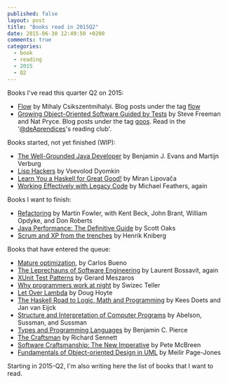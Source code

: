 ```yaml
---
published: false
layout: post
title: "Books read in 2015Q2"
date: 2015-06-30 12:49:50 +0200
comments: true
categories: 
  - book
  - reading
  - 2015
  - Q2
---
```


Books I've read this quarter Q2 on 2015:

  * [Flow](http://www.amazon.com/Flow-Psychology-Experience-Perennial-Classics/dp/0061339202) by Mihaly Csikszentmihalyi. Blog posts under the tag [flow](/{{site.category_dir}}/flow)
  * [Growing Object-Oriented Software Guided by Tests](http://www.growing-object-oriented-software.com/) by Steve Freeman and Nat Pryce. Blog posts under the tag [goos](/{{site.category_dir}}/goos). Read in the '[@deAprendices][deaprendices]'s reading club'.

  
Books started, not yet finished (WIP):

  * [The Well-Grounded Java Developer](http://www.manning.com/evans/) by Benjamin J. Evans and Martijn Verburg
  * [Lisp Hackers](https://leanpub.com/lisphackers) by Vsevolod Dyomkin
  * [Learn You a Haskell for Great Good!](http://learnyouahaskell.com/) by Miran Lipovača
  * [Working Effectively with Legacy Code](http://www.amazon.co.uk/Working-Effectively-Legacy-Robert-Martin/dp/0131177052) by Michael Feathers, again
  
Books I want to finish:

  * [Refactoring](http://martinfowler.com/books/refactoring.html) by Martin Fowler, with Kent Beck, John Brant, William Opdyke, and Don Roberts
  * [Java Performance: The Definitive Guide](http://shop.oreilly.com/product/0636920028499.do) by Scott Oaks
  * [Scrum and XP from the trenches](http://www.infoq.com/minibooks/scrum-xp-from-the-trenches) by Henrik Kniberg

Books that have entered the queue:

  * [Mature optimization](http://carlos.bueno.org/optimization/mature-optimization.pdf), by Carlos Bueno
  * [The Leprechauns of Software Engineering](https://leanpub.com/leprechauns) by Laurent Bossavit, again
  * [XUnit Test Patterns](http://xunitpatterns.com/) by Gerard Meszaros
  * [Why programmers work at night](https://leanpub.com/nightowls) by Swizec Teller
  * [Let Over Lambda](http://letoverlambda.com/) by Doug Hoyte
  * [The Haskell Road to Logic, Math and Programming](http://fldit-www.cs.uni-dortmund.de/~peter/PS07/HR.pdf) by Kees Doets and Jan van Eijck
  * [Structure and Interpretation of Computer Programs](http://mitpress.mit.edu/sicp/) by Abelson, Sussman, and Sussman
  * [Types and Programming Languages](http://www.cis.upenn.edu/~bcpierce/tapl/) by Benjamin C. Pierce
  * [The Craftsman](http://www.amazon.co.uk/Craftsman-Richard-Sennett/dp/0141022094) by Richard Sennett
  * [Software Craftsmanship: The New Imperative](http://www.amazon.co.uk/Software-Craftsmanship-Imperative-McBreen-Aug-2001/dp/B00L6JZAT0) by Pete McBreen
  * [Fundamentals of Object-oriented Design in UML](http://www.amazon.co.uk/dp/020169946X/ref=pe_385721_37038051_TE_3p_dp_1) by Meilir Page-Jones


Starting in 2015-Q2, I'm also writing here the list of books that I want to read.

[deaprendices]: https://twitter.com/@deaprendices
